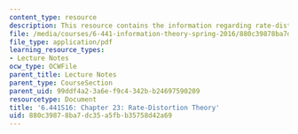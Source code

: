 ```yaml
---
content_type: resource
description: This resource contains the information regarding rate-distortion theory.
file: /media/courses/6-441-information-theory-spring-2016/880c39878ba7dc35a5fbb35758d42a69_MIT6_441S16_chapter_23.pdf
file_type: application/pdf
learning_resource_types:
- Lecture Notes
ocw_type: OCWFile
parent_title: Lecture Notes
parent_type: CourseSection
parent_uid: 99ddf4a2-3a6e-f9c4-342b-b24697590209
resourcetype: Document
title: '6.441S16: Chapter 23: Rate-Distortion Theory'
uid: 880c3987-8ba7-dc35-a5fb-b35758d42a69
---
```

